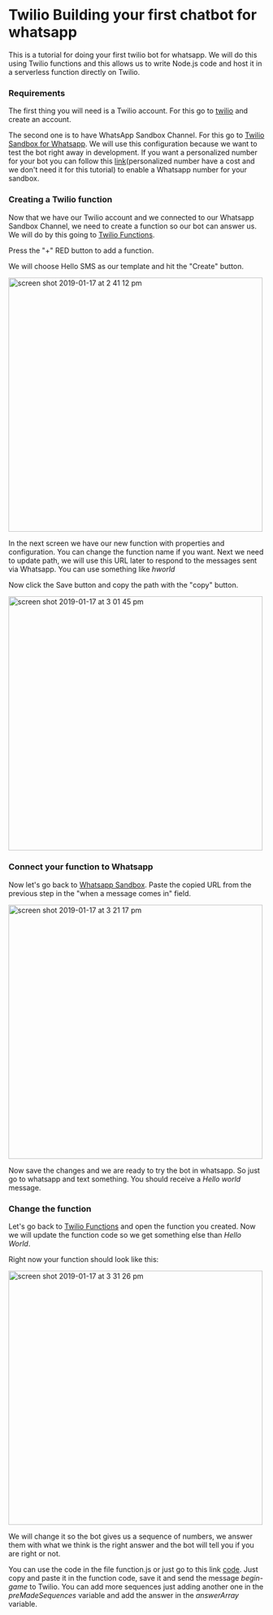 <h1>Twilio Building your first chatbot for whatsapp</h1>

This is a tutorial for doing your first twilio bot for whatsapp. We will do this using Twilio functions and 
this allows us to write Node.js code and host it in a serverless function directly on Twilio.

<h3> Requirements </h3>

The first thing you will need is a Twilio account. For this go to <a href="https://www.twilio.com/" target="_blank">twilio</a> and create an account.

The second one is to have WhatsApp Sandbox Channel. For this go to 
<a href="https://www.twilio.com/console/sms/whatsapp/learn" target="_blank">Twilio Sandbox for Whatsapp</a>.
We will use this configuration because we want to test the bot right away in development. If you want a personalized 
number for your bot you can follow this <a href="https://www.twilio.com/docs/sms/whatsapp/api#twilio-sandbox-for-whatsapp" target="_blank">link</a>(personalized number have a cost and we don't need it for this tutorial)
to enable a Whatsapp number for your sandbox.


<h3> Creating a Twilio function </h3>

Now that we have our Twilio account and we connected to our Whatsapp Sandbox Channel, we need to create a function so our bot can answer us. We will do by this going to <a href="https://www.twilio.com/console/runtime/functions/manage" target="_blank">Twilio Functions</a>.

Press the "+" RED button to add a function.

We will choose Hello SMS as our template and hit the "Create" button.

<img width="500" alt="screen shot 2019-01-17 at 2 41 12 pm" src="https://user-images.githubusercontent.com/33744836/51344912-ac871b80-1a67-11e9-9d77-3c210a3cf14b.png">

In the next screen we have our new function with properties and configuration. You can change the function name if you want. Next we need to update path, we will use this URL later to respond to the messages sent via Whatsapp. You can use something
like *hworld*

Now click the Save button and copy the path with the "copy" button.

<img width="500" alt="screen shot 2019-01-17 at 3 01 45 pm" src="https://user-images.githubusercontent.com/33744836/51345644-8a8e9880-1a69-11e9-8794-62831c18a51a.png">


<h3> Connect your function to Whatsapp </h3>

Now let's go back to <a href="https://www.twilio.com/console/sms/whatsapp/sandbox" target="_blank">Whatsapp Sandbox</a>. Paste the copied URL from the previous step in the "when a message comes in" field. 

<img width="500" alt="screen shot 2019-01-17 at 3 21 17 pm" src="https://user-images.githubusercontent.com/33744836/51346464-bad73680-1a6b-11e9-9087-82deafcafa07.png">

Now save the changes and we are ready to try the bot in whatsapp. So just go to whatsapp and text something. You should receive a *Hello world* message.


<h3> Change the function </h3>

Let's go back to <a href="https://www.twilio.com/console/runtime/functions/manage" target="_blank">Twilio Functions</a> and open the function you created. Now we will update the function code so we get something else than *Hello World*.

Right now your function should look like this: 

<img width="500" alt="screen shot 2019-01-17 at 3 31 26 pm" src="https://user-images.githubusercontent.com/33744836/51347012-0a6a3200-1a6d-11e9-8f9f-f2bd960a6437.png">

We will change it so the bot gives us a sequence of numbers, we answer them with what we think is the right answer and the bot will tell you if you are right or not.

You can use the code in the file function.js or just go to this link <a href="https://github.com/bhalgalix/twilio-sequence-bot/blob/master/function.js" target="_blank">code</a>. Just copy and paste it in the function code, save it and send the message *begin-game* to Twilio. You can add more sequences just adding another one in the *preMadeSequences* variable and add the answer in the *answerArray* variable.
